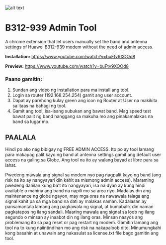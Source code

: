 ![alt text](https://ibb.co/yNhPKV2)

# B312-939 Admin Tool
A chrome extension that let users manually set the band and antenna settings of Huawei B312-939 modem without the need of admin access. 


**Installation:** https://www.youtube.com/watch?v=buFtv9XOOd8

**Preview:** https://www.youtube.com/watch?v=buFtv9XOOd8

### Paano gamitin: 
1. Sundan ang video ng installation para ma install ang tool.
2. Login sa router (192.168.254.254) gamit ang user account.
3. Dapat ay parehong kulay green ang icon ng Router at User na makikita sa itaas na bahagi ng tool.
4. Gamit ang tool, isa-isang subukan ang bawat band. Mag speed test bawat palit ng band hanggang sa makuha mo ang pinakamalakas na band sa lugar mo. 

## PAALALA
Hindi po ako nag bibigay ng FREE ADMIN ACCESS. Ito po ay tool lamang para makapag palit kayo ng band at antenna settings gamit ang default user access na galing sa Globe. Ang tool na ito ay walang bayad at libre para sa lahat.

Pwedeng mawala ang signal sa modem nyo pag nagpalit kayo ng band (ang risk na ito ay nangyayari din kahit sa mismong admin access). Maraming pwedeng dahilan kung ba't ito nangyayari, isa na dyan ay kung hindi available o mahina ang band na napili mo sa area nyo. Madalas din ang maintenance ng globe ngayon, may mga oras na nawawala talaga ang signal kahit pa sa mga band na dati ay malakas naman. Kadalasan ay pansamantala lamang ang pagkawala ng signal, at bumabalik din naman pagkatapos ng ilang sandali. Maaring mawala ang signal sa loob ng ilang segundo o minsan ay inaabot din ng ilang oras. Minsan naayos ang problemang ito sa pag reset or pag restart ng modem. Gamitin lamang ang tool na to kung naiintindihan mo ang risk na nakapaloob dito. Minumungkahi kong basahin at unawain ang nakasulat sa license.txt file bago gamitin ang tool.
